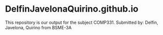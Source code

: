 # DelfinJavelonaQuirino.github.io
This repository is our output for the subject COMP331. Submitted by: Delfin, Javelona, Quirino from BSME-3A

